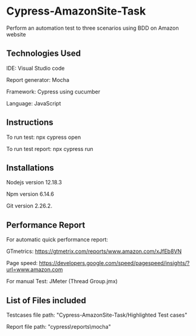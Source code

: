 # Cypress-AmazonSite-Task
Perform an automation test to three scenarios using BDD on Amazon website


## Technologies Used
IDE: Visual Studio code

Report generator: Mocha

Framework: Cypress using cucumber

Language: JavaScript


## Instructions
To run test: npx cypress open

To run test report: npx cypress run


## Installations
Nodejs version 12.18.3

Npm version 6.14.6

Git version 2.26.2.


## Performance Report
For automatic quick performance report: 

GTmetrics: https://gtmetrix.com/reports/www.amazon.com/xJfEb8VN 

Page speed: https://developers.google.com/speed/pagespeed/insights/?url=www.amazon.com

For manual Test: JMeter (Thread Group.jmx)


## List of Files included
Testcases file path: "Cypress-AmazonSite-Task/Highlighted Test cases"

Report file path: "cypress\reports\mocha"


